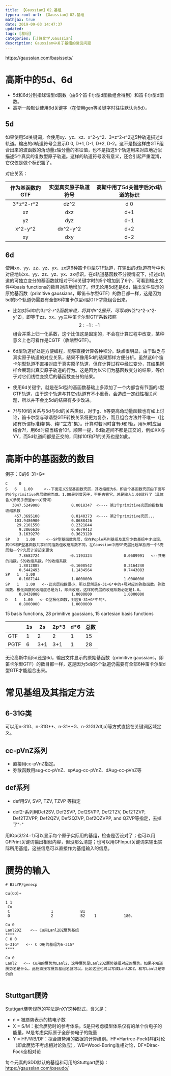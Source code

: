 ```yaml
---
title: 【Gaussian】02.基组
typora-root-url: 【Gaussian】02.基组
mathjax: true
date: 2019-09-03 14:47:37
updated:
tags: [基组]
categories: [计算化学,Gaussian]
description: Gaussian中关于基组的常见问题
---
```




https://gaussian.com/basissets/



# 高斯中的5d、6d

- 5d和6d分别指球谐型d函数（由6个笛卡尔型d函数组合得到）和笛卡尔型d函数。
- 高斯一般默认使用6d关键字（在使用gen等关键字时往往默认为5d）。

## 5d

如果使用5d关键词，会使用xy、yz、xz、x^2-y^2、3*z^2-r^2这5种轨道描述d轨道。输出的d轨道符号会显示D 0, D+1, D-1, D+2, D-2。这不是指这样由GTF组合出来的波函数的角动量z轴分量的本征值，也不是指这5个轨道用来对应地近似描述5个真实的复数型原子轨道。这样的轨道符号没有意义，还会引起严重混淆，它仅仅是做个标识罢了。

对应关系：

| 作为基函数的GTF | 实型真实原子轨道符号 | 高斯中用了5d关键字后对d轨道的标识 |
| :-------------: | :------------------: | :-------------------------------: |
|    3*z^2-r^2    |         dz^2         |                d 0                |
|       xz        |         dxz          |                d+1                |
|       yz        |         dyz          |                d-1                |
|     x^2-y^2     |       dx^2-y^2       |                d+2                |
|       xy        |         dxy          |                d-2                |

## 6d

使用xx、yy、zz、yz、yx、zx这6种笛卡尔型GTF轨道，在输出的d轨道符号中也对应地以xx、yy、zz、yz、yx、zx标识。在d轨道基函数不分裂情况下，描述d轨道的可独立变分的基函数就相对于5d关键字时的5个增加到了6个，可看到输出文件中basis functions的数目对应地增加了。但无论用5d还是6d，输出文件显示的原始基函数（primitive gaussians，即笛卡尔型GTF）的数目都一样，这是因为5d的5个轨道仍需要有全部6种笛卡尔型d型GTF才能组合出来。

- 比如对5d中的3*z^2-r^2函数来说，将其中r^2展开，可写成N*(2*z^2-x^2-y^2)，即等于zz、xx、yy三种笛卡尔型GTF系数按照$$2:-1:-1$$组合并乘上归一化系数，这个比值这是固定的，不会在计算过程中改变，某种意义上也可看作是CGTF（收缩型GTF）。
- 6d型轨道好处是方便编程，能够直接计算各种积分。缺点很明显，由于缺乏与真实原子轨道的对应关系，结果不像用5d的结果那样方便分析。虽然这6个笛卡尔型轨道不直接对应于真实原子轨道，但在计算过程中经过变分，其结果同样会展现出真实原子轨道的行为。这是因为以它们为基函数变分的结果，等价于对它们线性变换后的基函数变分的结果。
- 使用6d关键字，就是在5d型的基函数基础上多添加了一个内部含有节面的s型GTF轨道，由于这个轨道与其它s轨道有不小重叠，会造成一定线性相关问题，所以并不会比5d的结果有多少改进。

- 7f与10f的关系与5d与6d的关系类似，对于g、h等更高角动量函数也有如上讨论，笛卡尔型与球谐型GTF转换关系将更为复杂，而且组合方法并不唯一（比如有所谓标准纯f集、纯f“立方”集）。计算时若同时含有d和f轨，用5d时应当结合7f，用6d时应当结合10f。顺带一提，6d轨道间不都是正交的，例如XX与YY，而5d轨道间都是正交的，同样10f和7f的关系也是如此。

# 高斯中的基函数的数目

例子：C的6-31+G*

```
C     0
S   6   1.00     <--下面定义S型基函数壳层，其收缩度为6，即这个基函数壳层由下面写的6个primitive壳层收缩而成。1.00是刻度因子，不用去管它，总是输入1.00就行了（具体含义参见手册里gen关键词）
   3047.5249000              0.0018347  <---- 第1个primitive壳层的指数和收缩系数
    457.3695100              0.0140373  <---- 第2个primitive壳层...
    103.9486900              0.0688426        
     29.2101550              0.2321844        
      9.2866630              0.4679413        
      3.1639270              0.3623120        
SP   3   1.00     <--SP型基函数壳层，仅在Pople系列基组及其它少数基组中才出现，其中S和P型基函数共享相同指数但收缩系数不同，在Gaussian中用SP壳层比起单独用一个S壳层和一个P壳层计算起来更快
      7.8682724             -0.1193324              0.0689991   <--共用的指数，S的收缩系数，P的收缩系数
      1.8812885             -0.1608542              0.3164240        
      0.5442493              1.1434564              0.7443083        
SP   1   1.00
      0.1687144              1.0000000              1.0000000        
SP   1   1.00   <--此壳层指数很小，所以显然是6-31+G*中的+号对应的弥散函数。弥散函数、极化函数的收缩度总是为1，即未收缩，这样的壳层的收缩系数必定是1.0。
      0.0438000              1.0000000              1.0000000        
D   1   1.00   <--D型极化函数，对应6-31+G*中的*。
      0.8000000              1.0000000        
```

15 basis functions,  28 primitive gaussians,  15 cartesian basis functions

|      | 1s   | 2s   | 2p*3 | d*6  | 总数 |
| ---- | ---- | ---- | ---- | ---- | ---- |
| GTF  | 1    | 2    | 2    | 1    | 15   |
| PGTF | 6    | 3+1  | 3+1  | 1    | 28   |

无论高斯中用5d还是6d，输出文件显示的原始基函数（primitive gaussians，即笛卡尔型GTF）的数目都一样，这是因为5d的5个轨道仍需要有全部6种笛卡尔型d型GTF才能组合出来。

# 常见基组及其指定方法

## **6-31G类**

可以用n-31G、n-31G**、n-31++G、n-31G(2df,p)等方式直接在关键词区域定义。

## cc-pVnZ系列

- 直接用cc-pVnZ指定。
- 弥散函数用aug-cc-pVnZ、spAug-cc-pVnZ、dAug-cc-pVnZ等

## def系列

- def用SV, SVP, TZV, TZVP 等指定

- def2-系列用Def2SV, Def2SVP, Def2SVPP, Def2TZV, Def2TZVP, Def2TZVPP, Def2QZV, Def2QZVP, Def2QZVPP, and QZVP等指定，去掉了"-"

  



用IOp(3/24=1)可以显示每个原子实际用的基组，检查是否设对了；也可以用GFPrint关键词输出相似内容，但没那么清楚；也可以用GFInput关键词来输出实际所用基组，这些信息可以直接作为基组输入的信息。

# **赝势的输入**





```
# B3LYP/genecp

Cu(CO)+

1 1
 Cu             
 C                  1            B1
 O                  2            B2    1            180.

Cu 0
Lanl2DZ    <-- Cu用Lanl2DZ赝势基组
****
C O 0
6-31G*   <-- C O用的基组为6-31G*
****

Cu 0
Lanl2   <-- Cu用的赝势为Lanl2，这种赝势是Lanl2DZ赝势基组对应的赝势。如果不知道赝势名是什么，此处直接写赝势基组名就可以。比如这里也可以写成Lanl2DZ，和写Lanl2是等价的


```

## Stuttgart赝势

Stuttgart赝势规范的写法是nXY这种形式，含义是：

- n = 被赝势表示的核电子数
- X = S/M：拟合赝势时的参考体系。S是只考虑模型体系仅有的单个价电子的能量，M是考虑实际原子全部价电子的能量
- Y = HF/WB/DF：拟合赝势用的数据的计算级别。HF=Hartree-Fock非相对论（即此赝势不考虑相对论效应），WB=Wood-Boring准相对论，DF=Dirac-Fock全相对论

每个元素的SDD默认的基组和可用的Stuttgart赝势：https://gaussian.com/pseudo/

